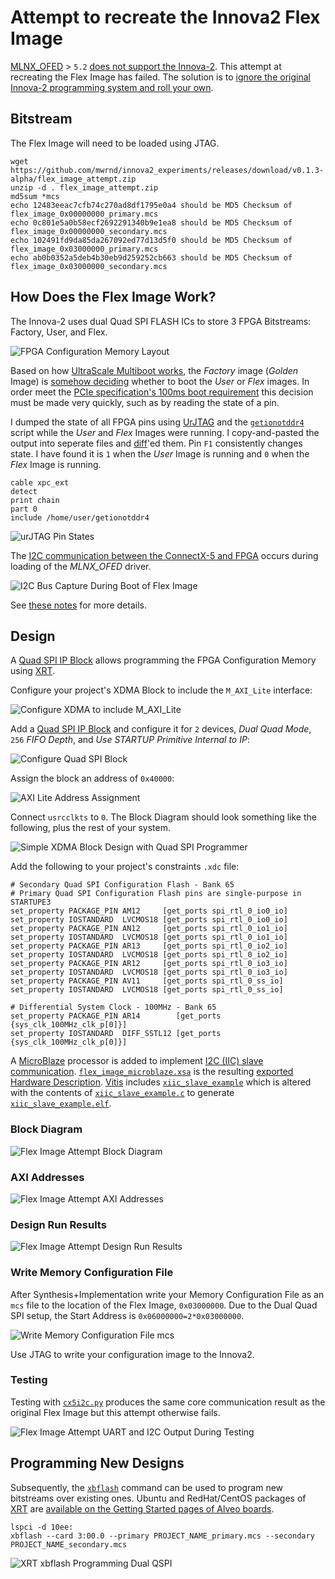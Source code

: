 # Attempt to recreate the Innova2 Flex Image

[MLNX_OFED](https://network.nvidia.com/products/infiniband-drivers/linux/mlnx_ofed/) > `5.2` [does not support the Innova-2](https://forums.developer.nvidia.com/t/innova-2-mlnx-ofed-5-2-has-no-mlx5-fpga-tools-so-innova2-flex-app-fails/285008). This attempt at recreating the Flex Image has failed. The solution is to [ignore the original Innova-2 programming system and roll your own](https://github.com/mwrnd/innova2_flex_xcku15p_notes/tree/main/debug_notes#ignoring-innova2-flex-multiboot-and-innova2_flex_app).




## Bitstream

The Flex Image will need to be loaded using JTAG.

```
wget https://github.com/mwrnd/innova2_experiments/releases/download/v0.1.3-alpha/flex_image_attempt.zip
unzip -d . flex_image_attempt.zip
md5sum *mcs
echo 12483eeac7cfb74c270ad8df1795e0a4 should be MD5 Checksum of flex_image_0x00000000_primary.mcs
echo 0c801e5a0b58ecf2692291340b9e1ea8 should be MD5 Checksum of flex_image_0x00000000_secondary.mcs
echo 102491fd9da85da267092ed77d13d5f0 should be MD5 Checksum of flex_image_0x03000000_primary.mcs
echo ab0b0352a5deb4b30eb9d259252cb663 should be MD5 Checksum of flex_image_0x03000000_secondary.mcs
```




## How Does the Flex Image Work?

The Innova-2 uses dual Quad SPI FLASH ICs to store 3 FPGA Bitstreams: Factory, User, and Flex.

![FPGA Configuration Memory Layout](img/FPGA_Configuration_Memory_Layout.jpg)

Based on how [UltraScale Multiboot works](https://docs.amd.com/r/en-US/ug570_7Series_Config/MultiBoot-and-Reconfiguration), the *Factory* image (*Golden* Image) is [somehow deciding](https://docs.amd.com/r/en-US/ug570_7Series_Config/Golden-Image-Initial-System-Setup) whether to boot the *User* or *Flex* images. In order meet the [PCIe specification's 100ms boot requirement](https://pcisig.com/specifications/ecr_ecn_process?speclib=100+ms) this decision must be made very quickly, such as by reading the state of a pin.

I dumped the state of all FPGA pins using [UrJTAG](https://github.com/mwrnd/innova2_flex_xcku15p_notes?tab=readme-ov-file#connect-jtag-adapter) and the [`getionotddr4`](https://github.com/mwrnd/innova2_flex_xcku15p_notes/blob/main/getionotddr4) script while the *User* and *Flex* Images were running. I copy-and-pasted the output into seperate files and [diff](https://manpages.ubuntu.com/manpages/focal/en/man1/diff.1posix.html)'ed them. Pin `F1` consistently changes state. I have found it is `1` when the *User* Image is running and `0` when the *Flex* Image is running.
```
cable xpc_ext
detect
print chain
part 0
include /home/user/getionotddr4
```

![urJTAG Pin States](img/Using_UrJTAG_On_Possible_User-Flex_Pins.jpg)

The [I2C communication between the ConnectX-5 and FPGA](https://github.com/mwrnd/innova2_flex_xcku15p_notes/tree/main/debug_notes#tracing-fpga-to-connectx-5-i2c-signals) occurs during loading of the *MLNX_OFED* driver.

![I2C Bus Capture During Boot of Flex Image](img/I2C_Bus_Capture_During_Boot_of_Flex_Image.png)

See [these notes](https://github.com/mwrnd/innova2_flex_xcku15p_notes/tree/main/debug_notes#recreating-innova2_flex_app-functionality-for-latest-mlnx-ofed) for more details.




## Design

A [Quad SPI IP Block](https://docs.amd.com/r/en-US/pg153-axi-quad-spi) allows programming the FPGA Configuration Memory using [XRT](https://github.com/Xilinx/XRT).

Configure your project's XDMA Block to include the `M_AXI_Lite` interface:

![Configure XDMA to include M_AXI_Lite](img/innova2_golden_image_XDMA-PCIe-BARs_Settings.png)

Add a [Quad SPI IP Block](https://docs.amd.com/r/en-US/pg153-axi-quad-spi) and configure it for `2` devices, *Dual Quad Mode*, `256` *FIFO Depth*, and *Use STARTUP Primitive Internal to IP*:

![Configure Quad SPI Block](img/AXI_Quad_SPI_Settings.png)

Assign the block an address of `0x40000`:

![AXI Lite Address Assignment](img/innova2_golden_image_AXI_Lite_Address.png)

Connect `usrcclkts` to `0`. The Block Diagram should look something like the following, plus the rest of your system.

![Simple XDMA Block Design with Quad SPI Programmer](img/innova2_golden_image_Basic_Block_Diagram.png)

Add the following to your project's constraints `.xdc` file:
```
# Secondary Quad SPI Configuration Flash - Bank 65
# Primary Quad SPI Configuration Flash pins are single-purpose in STARTUPE3
set_property PACKAGE_PIN AM12     [get_ports spi_rtl_0_io0_io]
set_property IOSTANDARD  LVCMOS18 [get_ports spi_rtl_0_io0_io]
set_property PACKAGE_PIN AN12     [get_ports spi_rtl_0_io1_io]
set_property IOSTANDARD  LVCMOS18 [get_ports spi_rtl_0_io1_io]
set_property PACKAGE_PIN AR13     [get_ports spi_rtl_0_io2_io]
set_property IOSTANDARD  LVCMOS18 [get_ports spi_rtl_0_io2_io]
set_property PACKAGE_PIN AR12     [get_ports spi_rtl_0_io3_io]
set_property IOSTANDARD  LVCMOS18 [get_ports spi_rtl_0_io3_io]
set_property PACKAGE_PIN AV11     [get_ports spi_rtl_0_ss_io]
set_property IOSTANDARD  LVCMOS18 [get_ports spi_rtl_0_ss_io]

# Differential System Clock - 100MHz - Bank 65
set_property PACKAGE_PIN AR14        [get_ports {sys_clk_100MHz_clk_p[0]}]
set_property IOSTANDARD  DIFF_SSTL12 [get_ports {sys_clk_100MHz_clk_p[0]}]
```

A [MicroBlaze](https://www.xilinx.com/products/design-tools/microblaze.html) processor is added to implement [I2C (IIC) slave communication](https://en.wikipedia.org/wiki/I%C2%B2C). [`flex_image_microblaze.xsa`](flex_image_microblaze.xsa) is the resulting [exported Hardware Description](https://docs.amd.com/r/en-US/ug1579-microblaze-embedded-design/Exporting-a-Hardware-Description). [Vitis](https://docs.amd.com/r/en-US/ug1393-vitis-application-acceleration/Creating-a-Bare-metal-System) includes [`xiic_slave_example`](https://github.com/Xilinx/embeddedsw/blob/2b6e9ba95db7cc70d565abfe66433cbebf90e367/XilinxProcessorIPLib/drivers/iic/examples/xiic_slave_example.c) which is altered with the contents of [`xiic_slave_example.c`](xiic_slave_example.c) to generate [`xiic_slave_example.elf`](xiic_slave_example.elf).




### Block Diagram

![Flex Image Attempt Block Diagram](img/Flex_Image_Attempt_Block_Diagram.png)


### AXI Addresses

![Flex Image Attempt AXI Addresses](img/Flex_Image_Attempt_AXI_Addresses.png)


### Design Run Results

![Flex Image Attempt Design Run Results](img/Flex_Image_Attempt_Design_Run_Results.png)


### Write Memory Configuration File

After Synthesis+Implementation write your Memory Configuration File as an `mcs` file to the location of the Flex Image, `0x03000000`. Due to the Dual Quad SPI setup, the Start Address is `0x06000000=2*0x03000000`.

![Write Memory Configuration File mcs](img/Write_Memory_Configuration_File.png)

Use JTAG to write your configuration image to the Innova2.


### Testing

Testing with [`cx5i2c.py`](https://github.com/mwrnd/innova2_flex_xcku15p_notes/blob/main/debug_notes/cx5i2c.py) produces the same core communication result as the original Flex Image but this attempt otherwise fails.

![Flex Image Attempt UART and I2C Output During Testing](img/Flex_Image_Attempt_UART_and_I2C_Output.png)




## Programming New Designs 

Subsequently, the [`xbflash`](https://xilinx.github.io/XRT/master/html/xbflash2.html) command can be used to program new bitstreams over existing ones. Ubuntu and RedHat/CentOS packages of [XRT](https://www.xilinx.com/bin/public/openDownload?filename=xrt_202320.2.16.204_22.04-amd64-xrt.deb) are [available on the Getting Started pages of Alveo boards](https://www.xilinx.com/products/boards-and-kits/alveo/u200.html#gettingStarted).

```
lspci -d 10ee:
xbflash --card 3:00.0 --primary PROJECT_NAME_primary.mcs --secondary PROJECT_NAME_secondary.mcs
```

![XRT xbflash Programming Dual QSPI](img/XRT_xbflash_Programming_Dual_QSPI.png)




